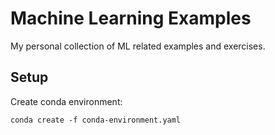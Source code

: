# Machine Learning Examples

My personal collection of ML related examples and exercises.


## Setup

Create conda environment:
```shell
conda create -f conda-environment.yaml
```
